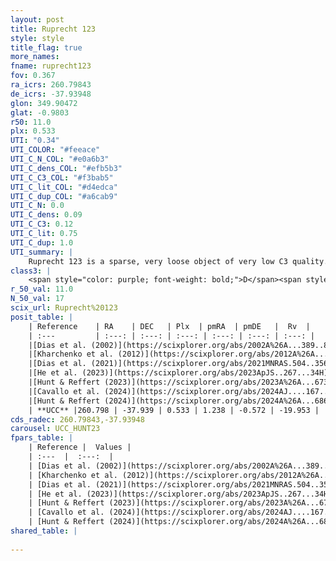 ```yaml
---
layout: post
title: Ruprecht 123
style: style
title_flag: true
more_names: 
fname: ruprecht123
fov: 0.367
ra_icrs: 260.79843
de_icrs: -37.93948
glon: 349.90472
glat: -0.9803
r50: 11.0
plx: 0.533
UTI: "0.34"
UTI_COLOR: "#feeace"
UTI_C_N_COL: "#e0a6b3"
UTI_C_dens_COL: "#efb5b3"
UTI_C_C3_COL: "#f3bab5"
UTI_C_lit_COL: "#d4edca"
UTI_C_dup_COL: "#a6cab9"
UTI_C_N: 0.0
UTI_C_dens: 0.09
UTI_C_C3: 0.12
UTI_C_lit: 0.75
UTI_C_dup: 1.0
UTI_summary: |
    Ruprecht 123 is a sparse, very loose object of very low C3 quality. It is well-studied in the literature.<br><br><span style="color: #99180f; font-weight: bold;">Warning: </span>contains less than 25 stars with <i>P>0.5</i> estimated.
class3: |
    <span style="color: purple; font-weight: bold;">D</span><span style="color: red; font-weight: bold;">C</span>
r_50_val: 11.0
N_50_val: 17
scix_url: Ruprecht%20123
posit_table: |
    | Reference    | RA    | DEC   | Plx  | pmRA  | pmDE   |  Rv  |
    | :---         | :---: | :---: | :---: | :---: | :---: | :---: |
    |[Dias et al. (2002)](https://scixplorer.org/abs/2002A%26A...389..871D) | 260.858 | -37.9 | -- | -0.79 | -3.15 | -- |
    |[Kharchenko et al. (2012)](https://scixplorer.org/abs/2012A%26A...543A.156K) | 260.88 | -37.925 | -- | 0.65 | -2.0 | -- |
    |[Dias et al. (2021)](https://scixplorer.org/abs/2021MNRAS.504..356D) | 260.781 | -37.898 | 0.604 | 1.044 | 0.922 | -- |
    |[He et al. (2023)](https://scixplorer.org/abs/2023ApJS..267...34H) | 260.855 | -37.909 | 0.658 | 1.699 | -2.034 | -- |
    |[Hunt & Reffert (2023)](https://scixplorer.org/abs/2023A%26A...673A.114H) | 260.86 | -37.916 | 0.653 | 1.672 | -2.056 | -20.683 |
    |[Cavallo et al. (2024)](https://scixplorer.org/abs/2024AJ....167...12C) | 260.868 | -37.905 | 0.654 | -- | -- | -- |
    |[Hunt & Reffert (2024)](https://scixplorer.org/abs/2024A%26A...686A..42H) | 260.86 | -37.916 | 0.653 | 1.672 | -2.056 | -20.683 |
    | **UCC** |260.798 | -37.939 | 0.533 | 1.238 | -0.572 | -19.953 | 
cds_radec: 260.79843,-37.93948
carousel: UCC_HUNT23
fpars_table: |
    | Reference |  Values |
    | :---  |  :---:  |
    | [Dias et al. (2002)](https://scixplorer.org/abs/2002A%26A...389..871D) | `E(B-V)=0.2, Dist=714.0` |
    | [Kharchenko et al. (2012)](https://scixplorer.org/abs/2012A%26A...543A.156K) | `e_bv=0.187, distance=929, log_age=8.1` |
    | [Dias et al. (2021)](https://scixplorer.org/abs/2021MNRAS.504..356D) | `Av=1.909, Dist=1511, logage=8.682, [Fe/H]=0.188` |
    | [He et al. (2023)](https://scixplorer.org/abs/2023ApJS..267...34H) | `A0=2.0, m-M=10.8, logA=7.5` |
    | [Hunt & Reffert (2023)](https://scixplorer.org/abs/2023A%26A...673A.114H) | `AV50=1.768, diffAV50=1.129, MOD50=10.806, logAge50=8.383` |
    | [Cavallo et al. (2024)](https://scixplorer.org/abs/2024AJ....167...12C) | `AV50=1.64, dMod50=10.83, logAge50=8.11, [Fe/H]50=0.28` |
    | [Hunt & Reffert (2024)](https://scixplorer.org/abs/2024A%26A...686A..42H) | `MassJ=320.566` |
shared_table: |
    
---
```

